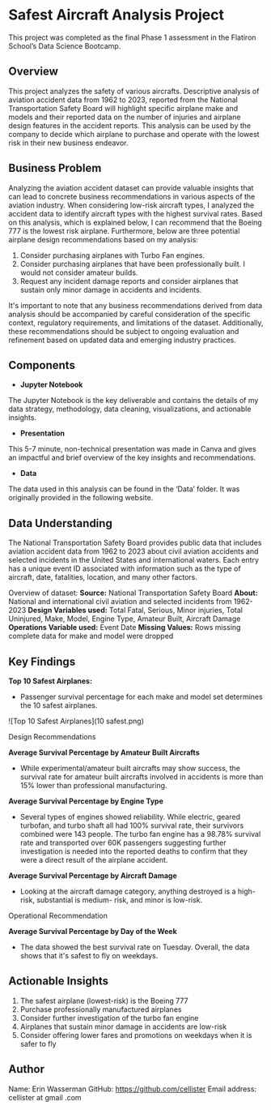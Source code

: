 # Safest Aircraft Analysis Project

This project was completed as the final Phase 1 assessment in the Flatiron School’s Data Science Bootcamp.


## Overview

This project analyzes the safety of various aircrafts. Descriptive analysis of aviation accident data from 1962 to 2023, reported from the National Transportation Safety Board will highlight specific airplane make and models and their reported data on the number of injuries and airplane design features in the accident reports. This analysis can be used by the company to decide which airplane to purchase and operate with the lowest risk in their new business endeavor.


## Business Problem

Analyzing the aviation accident dataset can provide valuable insights that can lead to concrete business recommendations in various aspects of the aviation industry. When considering low-risk aircraft types, I analyzed the accident data to identify aircraft types with the highest survival rates. Based on this analysis, which is explained below, I can recommend that the Boeing 777 is the lowest risk airplane. Furthermore, below are three potential airplane design recommendations based on my analysis:

1. Consider purchasing airplanes with Turbo Fan engines.
2. Consider purchasing airplanes that have been professionally built. I would not consider amateur builds.
3. Request any incident damage reports and consider airplanes that sustain only minor damage in accidents and incidents.

It's important to note that any business recommendations derived from data analysis should be accompanied by careful consideration of the specific context, regulatory requirements, and limitations of the dataset. Additionally, these recommendations should be subject to ongoing evaluation and refinement based on updated data and emerging industry practices.


## Components

* **Jupyter Notebook**

The Jupyter Notebook is the key deliverable and contains the details of my data strategy, methodology, data cleaning, visualizations, and actionable insights.

* **Presentation**

This 5-7 minute, non-technical presentation was made in Canva and gives an impactful and brief overview of the key insights and recommendations. 

* **Data**

The data used in this analysis can be found in the ‘Data’ folder. It was originally provided in the following website.


## Data Understanding

The National Transportation Safety Board provides public data that includes aviation accident data from 1962 to 2023 about civil aviation accidents and selected incidents in the United States and international waters. Each entry has a unique event ID associated with information such as the type of aircraft, date, fatalities, location, and many other factors.

Overview of dataset:
 **Source:** National Transportation Safety Board
 **About:** National and international civil aviation and selected incidents from 1962-2023
 **Design Variables used:** Total Fatal, Serious, Minor injuries, Total Uninjured, Make, Model, Engine Type, Amateur Built, Aircraft Damage 
 **Operations Variable used:**  Event Date
 **Missing Values:** Rows missing complete data for make and model were dropped


## Key Findings

**Top 10 Safest Airplanes:**
* Passenger survival percentage for each make and model set determines the 10 safest airplanes.

![Top 10 Safest Airplanes](10 safest.png)

Design Recommendations

**Average Survival Percentage by Amateur Built Aircrafts**

* While experimental/amateur built aircrafts may show success, the survival rate for amateur built aircrafts involved in accidents is more than 15% lower than professional manufacturing.

**Average Survival Percentage by Engine Type**

* Several types of engines showed reliability. While electric, geared turbofan, and turbo shaft all had 100% survival rate, their survivors combined were 143 people. The turbo fan engine has a 98.78% survival rate and transported over 60K passengers suggesting further investigation is needed into the reported deaths to confirm that they were a direct result of the airplane accident. 

**Average Survival Percentage by Aircraft Damage**

* Looking at the aircraft damage category, anything destroyed is a high-risk, substantial is medium- risk, and minor is low-risk.

Operational Recommendation

**Average Survival Percentage by Day of the Week**

* The data showed the best survival rate on Tuesday. Overall, the data shows that it's safest to fly on weekdays.


## Actionable Insights

1. The safest airplane (lowest-risk) is the Boeing 777
2. Purchase professionally manufactured airplanes
3. Consider further investigation of the turbo fan engine
4. Airplanes that sustain minor damage in accidents are low-risk
5. Consider offering lower fares and promotions on weekdays when it is safer to fly


## Author

Name: Erin Wasserman
GitHub: https://github.com/cellister
Email address: cellister at gmail .com



